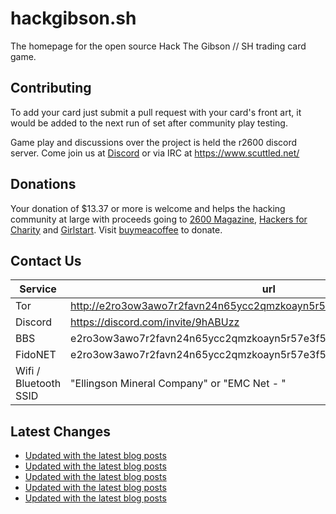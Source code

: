 # hackgibson.sh
The homepage for the open source Hack The Gibson // SH trading card game.


## Contributing

To add your card just submit a pull request with your card's front art, it would be added to the next run of set after community play testing.

Game play and discussions over the project is held the r2600 discord server. Come join us at [Discord](https://discord.com/invite/9hABUzz) or via IRC at https://www.scuttled.net/


## Donations

Your donation of $13.37 or more is welcome and helps the hacking community at large with proceeds going to [2600 Magazine](https://2600.com/), [Hackers for Charity](https://hackersforcharity.org) and [Girlstart](https://girlstart.org).  Visit [buymeacoffee](https://www.buymeacoffee.com/hackgibson.sh) to donate.


## Contact Us

Service | url
-|-
Tor | http://e2ro3ow3awo7r2favn24n65ycc2qmzkoayn5r57e3f56nvjwdcgg32ad.onion
Discord | https://discord.com/invite/9hABUzz
BBS | e2ro3ow3awo7r2favn24n65ycc2qmzkoayn5r57e3f56nvjwdcgg32ad.onion:23
FidoNET | e2ro3ow3awo7r2favn24n65ycc2qmzkoayn5r57e3f56nvjwdcgg32ad.onion:24554
Wifi / Bluetooth SSID | "Ellingson Mineral Company" or "EMC Net - <fidonet address>"

## Latest Changes
<!-- BLOG-POST-LIST:START -->
- [Updated with the latest blog posts](https://github.com/DFW2600/hackgibson.sh/commit/76bd43d4fb3693fe4f3217bd8b91da0c7bf8632c)
- [Updated with the latest blog posts](https://github.com/DFW2600/hackgibson.sh/commit/4005258ea31b4aea31bfcaf3fbd94a2071bf83d4)
- [Updated with the latest blog posts](https://github.com/DFW2600/hackgibson.sh/commit/de01f0da7e3dfb4f92e65439cfa145a85f23ee6d)
- [Updated with the latest blog posts](https://github.com/DFW2600/hackgibson.sh/commit/1dc86d1e9b04358b77c2858da36cf24240114e1b)
- [Updated with the latest blog posts](https://github.com/DFW2600/hackgibson.sh/commit/11f850cc23f06cf85a1ea4913ca9c049f9cc7b1f)
<!-- BLOG-POST-LIST:END -->
